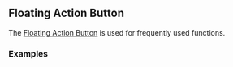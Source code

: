 ## Floating Action Button
The [Floating Action Button](https://www.google.com/design/spec/components/buttons-floating-action-button.html)
is used for frequently used functions.

### Examples
